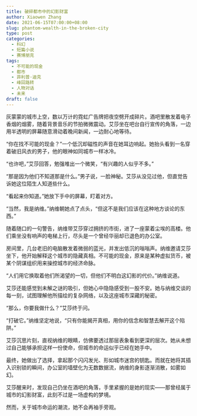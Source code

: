 ```yaml
---
title: 破碎都市中的幻影财富
author: Xiaowen Zhang
date: 2021-06-15T07:00:00+08:00
slug: phantom-wealth-in-the-broken-city
type: post
categories:
  - 科幻
  - 短篇小说
  - 赛博朋克
tags:
  - 不可能的现金
  - 都市
  - 菲利普·迪克
  - 峰回路转
  - 人物对话
  - 未来
draft: false
---
```


灰蒙蒙的城市上空，数以万计的霓虹广告牌把夜空劈开成碎片。酒吧里散发着电子香烟的烟雾，随着背景音乐的节拍微微震动。艾莎坐在吧台自行宣传的角落，一边用半透明的屏幕随意滑动着晚间新闻，一边耐心地等待。

“你在找不可能的现金？”一个低沉却磁性的声音在她耳边响起。她抬头看到一名穿着破旧风衣的男子，他的眼神如同城市一样冰冷。

“也许吧，”艾莎回答，勉强堆出一个微笑，“有兴趣的人似乎不多。”

“那是因为他们不知道那是什么。”男子说，一脸神秘。艾莎从没见过他，但直觉告诉她这位陌生人知道些什么。

“看起来你知道。”她放下手中的屏幕，盯着对方。

“当然，我是纳维。”纳维朝她点了点头，“但这不是我们应该在这种地方谈论的东西。”

随着随口的一句警告，纳维带艾莎穿过拥挤的市街，进了一座蒙着尘埃的高楼。他们乘坐没有响声的电梯上行，尽头是一个曾经华丽却已退色的办公室。

房间里，几台老旧的电脑散发着微弱的蓝光，并发出低沉的嗡嗡声。纳维邀请艾莎坐下，他开始解释这个城市的隐藏真相。不可能的现金，原来是某种虚拟货币，被某个阴谋组织用来操控城市的经济命脉。

“人们用它换取着他们所渴望的一切，但他们不明白这幻影的代价。”纳维说道。

艾莎还能感觉到未解之谜的吸引，但她心中隐隐感受到一股不安。她与纳维交谈的每一刻，试图理解他所描绘的复杂网络，以及这座城市深藏的秘密。

“那么，你要我做什么？”艾莎终于问。

“打破它。”纳维坚定地说，“只有你能揭开真相，用你的信念和智慧去解开这个陷阱。”

艾莎沉思片刻，直视纳维的眼睛，仿佛要透过那层表象看到更深的层次。她从未想过自己能够承担这样一份使命，但城市的命运似乎已经在她手中。

最终，她做出了选择，拿起那个闪闪发光、形如城市迷宫的钥匙。而就在她将其插入识别锁的瞬间，办公室的墙壁化为无数数据流，纳维的身影逐渐消散，如雾如幻。

艾莎醒来时，发现自己仍坐在酒吧的角落，手里紧握的是她的现实——那曾经属于城市的幻影财富，此刻不过是一场虚构的梦境。

然而，关于城市命运的潮流，她不会再袖手旁观。